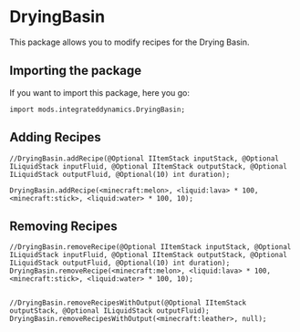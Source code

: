 # DryingBasin

This package allows you to modify recipes for the Drying Basin.  


## Importing the package
If you want to import this package, here you go:
```zenscript
import mods.integrateddynamics.DryingBasin;
```


## Adding Recipes

```zenscript
//DryingBasin.addRecipe(@Optional IItemStack inputStack, @Optional ILiquidStack inputFluid, @Optional IItemStack outputStack, @Optional ILiquidStack outputFluid, @Optional(10) int duration);

DryingBasin.addRecipe(<minecraft:melon>, <liquid:lava> * 100, <minecraft:stick>, <liquid:water> * 100, 10);
```


## Removing Recipes

```zenscript
//DryingBasin.removeRecipe(@Optional IItemStack inputStack, @Optional ILiquidStack inputFluid, @Optional IItemStack outputStack, @Optional ILiquidStack outputFluid, @Optional(10) int duration);
DryingBasin.removeRecipe(<minecraft:melon>, <liquid:lava> * 100, <minecraft:stick>, <liquid:water> * 100, 10);


//DryingBasin.removeRecipesWithOutput(@Optional IItemStack outputStack, @Optional ILiquidStack outputFluid);
DryingBasin.removeRecipesWithOutput(<minecraft:leather>, null);
```